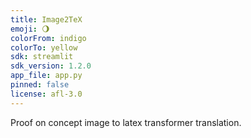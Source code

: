```yaml
---
title: Image2TeX
emoji: 🌖
colorFrom: indigo
colorTo: yellow
sdk: streamlit
sdk_version: 1.2.0
app_file: app.py
pinned: false
license: afl-3.0
---
```


Proof on concept image to latex transformer translation.

